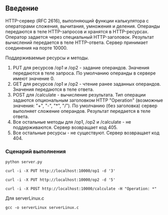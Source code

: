 ## Введение

HTTP-сервер (RFC 2616), выполняющий функции калькулятора с
операторами сложения, вычитания, умножения и деления. Операнды передаются в
теле HTTP-запросов и хранятся в HTTP-ресурсах. Оператор задается через
специальный HTTP-заголовок. Результат вычислений передается в теле
HTTP-ответа. Сервер принимает соединения на порте 10000.

Поддерживаемые ресурсы и методы.
1. PUT для ресурсов /op1 и /op2 - задание операндов. Значения передаются в
теле запроса. По умолчанию операнды в сервере имеют значение 0.
2. GET для ресурсов /op1 и /op2 - чтение ранее заданных операндов. Значения
передаются в теле ответа.
3. POST для /calculate - вычисление результата. Тип операции задаются
опциональным заголовком HTTP "Operation" (возможные значения: "+", "-", "*",
"/"). По умолчанию (без заголовка) сервер выполняет сложение операндов.
Результат передается в теле ответа.
4. Все остальные методы для /op1, /op2 и /calculate - не поддерживаются.
Сервер возвращает код 405.
5. Все остальные ресурсы - не существуют. Сервер возвращает код 404.

### Сценарий выполнения

```
python server.py
```
```
curl -i -X PUT http://localhost:10000/op1 -d '3'
```
```
curl -i -X PUT http://localhost:10000/op2 -d '5'
```
```
curl -i -X POST http://localhost:10000/calculate -H "Operation: *"
```

Для serverLinux.c 
```
gcc -o serverLinux serverLinux.c
```

